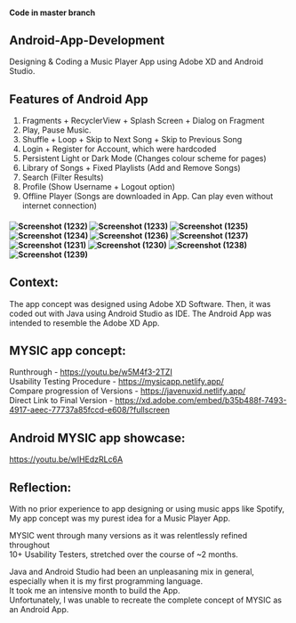 #### Code in master branch

## Android-App-Development
Designing & Coding a Music Player App using Adobe XD and Android Studio. 

## Features of Android App

 1) Fragments + RecyclerView + Splash Screen + Dialog on Fragment
 2) Play, Pause Music.
 3) Shuffle + Loop + Skip to Next Song + Skip to Previous Song
 4) Login + Register for Account, which were hardcoded
 5) Persistent Light or Dark Mode (Changes colour scheme for pages)
 6) Library of Songs + Fixed Playlists (Add and Remove Songs)
 7) Search (Filter Results)
 8) Profile (Show Username + Logout option)
 9) Offline Player (Songs are downloaded in App. Can play even without internet connection)

#### ![Screenshot (1232)](https://user-images.githubusercontent.com/107395637/213607770-79d7ebeb-3054-48d4-a7ee-18fc0afa2049.png) ![Screenshot (1233)](https://user-images.githubusercontent.com/107395637/213607811-74651e7c-14fd-42b5-a236-3f223dde2ff5.png) ![Screenshot (1235)](https://user-images.githubusercontent.com/107395637/213607648-233d35b1-e9f0-4aac-8cce-f99f6410631d.png) ![Screenshot (1234)](https://user-images.githubusercontent.com/107395637/213607670-8cf4071f-f7d4-4116-8ec8-dcd38edda854.png) ![Screenshot (1236)](https://user-images.githubusercontent.com/107395637/213607727-4277647e-5b8f-4949-8643-bcef9d0f580d.png) ![Screenshot (1237)](https://user-images.githubusercontent.com/107395637/213607862-5531fd86-841f-40ae-bea3-e72df91e3192.png) ![Screenshot (1231)](https://user-images.githubusercontent.com/107395637/213607886-5a5cb799-1111-410c-9c92-46cff924d3b5.png) ![Screenshot (1230)](https://user-images.githubusercontent.com/107395637/213608016-9ae2cf8c-f2fd-4ebc-82d3-d2c30585a280.png) ![Screenshot (1238)](https://user-images.githubusercontent.com/107395637/213608049-e5e04ea3-778f-4cb6-8e8a-cef64c0d0532.png) ![Screenshot (1239)](https://user-images.githubusercontent.com/107395637/213607938-ad6a4e12-a220-4102-b006-d0bdc6f22cce.png)

## Context:  
 The app concept was designed using Adobe XD Software.
 Then, it was coded out with Java using Android Studio as IDE.
 The Android App was intended to resemble the Adobe XD App.

## MYSIC app concept:  
 Runthrough - https://youtu.be/w5M4f3-2TZI  
 Usability Testing Procedure - https://mysicapp.netlify.app/  
 Compare progression of Versions - https://javenuxid.netlify.app/   
 Direct Link to Final Version - https://xd.adobe.com/embed/b35b488f-7493-4917-aeec-77737a85fccd-e608/?fullscreen  

## Android MYSIC app showcase:  
 https://youtu.be/wIHEdzRLc6A  

## Reflection:
 With no prior experience to app designing or using music apps like Spotify,   
 My app concept was my purest idea for a Music Player App.

 MYSIC went through many versions as it was relentlessly refined throughout  
 10+ Usability Testers, stretched over the course of ~2 months.  

 Java and Android Studio had been an unpleasaning mix in general, especially when it is my first programming language.  
 It took me an intensive month to build the App.   
 Unfortunately, I was unable to recreate the complete concept of MYSIC as an Android App.
